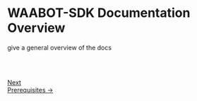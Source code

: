 <head>
<link rel="stylesheet" href="../style.css">
</head>

# WAABOT-SDK Documentation Overview



give a general overview of the docs









<br> <br>

<footer>
  <a class="next-page" href="prerequisites.md">Next <br>
  Prerequisites &rarr;</a>
</footer>
